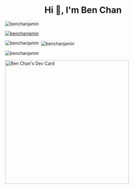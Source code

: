 <h1 align="center">Hi 👋, I'm Ben Chan</h1>

<p align="left"> <img src="https://komarev.com/ghpvc/?username=benchanjamin&label=Profile%20views&color=0e75b6&style=flat" alt="benchanjamin" /> </p>

<p align="left"> <a href="https://github.com/ryo-ma/github-profile-trophy"><img src="https://github-profile-trophy.vercel.app/?username=benchanjamin" alt="benchanjamin" /></a> </p>

<p><img align="left" src="https://github-readme-stats.vercel.app/api/top-langs?username=benchanjamin&show_icons=true&locale=en&layout=compact" alt="benchanjamin" /></p>

<p>&nbsp;<img align="center" src="https://github-readme-stats.vercel.app/api?username=benchanjamin&show_icons=true&locale=en" alt="benchanjamin" /></p>

<p><img align="center" src="https://github-readme-streak-stats.herokuapp.com/?user=benchanjamin&" alt="benchanjamin" /></p>

<a href="https://app.daily.dev/benchanjamin"><img src="https://api.daily.dev/devcards/d1fca0b702444750b67b1510079a72a9.png?r=f9k" width="400" alt="Ben Chan's Dev Card"/></a>
